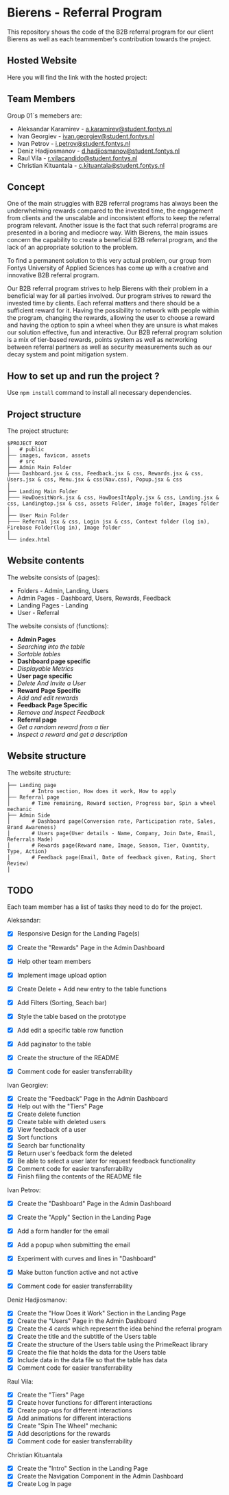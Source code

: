 # Bierens - Referral Program

This repository shows the code of the B2B referral program for our client Bierens as well as each teammember's contribution towards the project. 

## Hosted Website

Here you will find the link with the hosted project: 

## Team Members

Group 01`s memebers are: 
- Aleksandar Karamirev - a.karamirev@student.fontys.nl
- Ivan Georgiev - ivan.georgiev@student.fontys.nl
- Ivan Petrov - i.petrov@student.fontys.nl
- Deniz Hadjiosmanov - d.hadjiosmanov@student.fontys.nl
- Raul Vila - r.vilacandido@student.fontys.nl
- Christian Kituantala - c.kituantala@student.fontys.nl


## Concept

One of the main struggles with B2B referral programs has always been the underwhelming rewards compared to the invested time, the engagement from clients and the unscalable and inconsistent efforts to keep the referral program relevant. Another issue is the fact that such referral programs are presented in a boring and mediocre way. With Bierens, the main issues concern the capability to create a beneficial B2B referral program, and the lack of an appropriate solution to the problem.

To find a permanent solution to this very actual problem, our group from Fontys University of Applied Sciences has come up with a creative and innovative B2B referral program.

Our B2B referral program strives to help Bierens with their problem in a beneficial way for all parties involved. Our program strives to reward the invested time by clients. Each referral matters and there should be a sufficient reward for it. Having the possibility to network with people within the program, changing the rewards, allowing the user to choose a reward and having the option to spin a wheel when they are unsure is what makes our solution effective, fun and interactive. Our B2B referral program solution is a mix of tier-based rewards, points system as well as networking between referral partners as well as security measurements such as our decay system and point mitigation system.

## How to set up and run the project ?

Use `npm install` command to install all necessary dependencies.

## Project structure

The project structure: 
```
$PROJECT_ROOT
│   # public
├── images, favicon, assets
│   # src
├── Admin Main Folder
├─── Dashboard.jsx & css, Feedback.jsx & css, Rewards.jsx & css, Users.jsx & css, Menu.jsx & css(Nav.css), Popup.jsx & css
│  
├── Landing Main Folder
├─── HowDoesitWork.jsx & css, HowDoesItApply.jsx & css, Landing.jsx & css, Landingtop.jsx & css, assets Folder, image folder, Images folder
│
├── User Main Folder
├─── Referral jsx & css, Login jsx & css, Context folder (log in), Firebase Folder(log in), Image folder
│
└── index.html
```
## Website contents

The website consists of (pages):
- Folders - Admin, Landing, Users
- Admin Pages - Dashboard, Users, Rewards, Feedback
- Landing Pages - Landing 
- User - Referral 

The website consists of (functions):
- **Admin Pages**
- _Searching into the table_
- _Sortable tables_
- **Dashboard page specific**
- _Displayable Metrics_
- **User page specific**
- _Delete And Invite a User_
- **Reward Page Specific**
- _Add and edit rewards_
- **Feedback Page Specific**
- _Remove and Inspect Feedback_
- **Referral page**
- _Get a random reward from a tier_
- _Inspect a reward and get a description_


## Website structure

The website structure: 
```
├── Landing page
│       # Intro section, How does it work, How to apply
├── Referral page
│       # Time remaining, Reward section, Progress bar, Spin a wheel mechanic
├── Admin Side
│       # Dashboard page(Conversion rate, Participation rate, Sales, Brand Awareness)
│       # Users page(User details - Name, Company, Join Date, Email, Referrals Made)
│       # Rewards page(Reward name, Image, Season, Tier, Quantity, Type, Action)
│       # Feedback page(Email, Date of feedback given, Rating, Short Review)
│
```

## TODO

Each team member has a list of tasks they need to do for the project.

Aleksandar:
- [X] Responsive Design for the Landing Page(s)
- [X] Create the "Rewards" Page in the Admin Dashboard
- [X] Help other team members
- [X] Implement image upload option
- [X] Create Delete + Add new entry to the table functions
- [X] Add Filters (Sorting, Seach bar)
- [X] Style the table based on the prototype
- [X] Add edit a specific table row function
- [X] Add paginator to the table
- [X] Create the structure of the README 
- [X] Comment code for easier transferrability


Ivan Georgiev:
- [X] Create the "Feedback" Page in the Admin Dashboard
- [X] Help out with the "Tiers" Page
- [X] Create delete function
- [X] Create table with deleted users
- [X] View feedback of a user
- [X] Sort functions
- [X] Search bar functionality
- [X] Return user's feedback form the deleted
- [X] Be able to select a user later for request feedback functionality
- [X] Comment code for easier transferrability
- [X] Finish filing the contents of the README file

Ivan Petrov:
- [X] Create the "Dashboard" Page in the Admin Dashboard
- [X] Create the "Apply" Section in the Landing Page
- [X] Add a form handler for the email
- [X] Add a popup when submitting the email
- [X] Experiment with curves and lines in "Dashboard"
- [X] Make button function active and not active
- [X] Comment code for easier transferrability


Deniz Hadjiosmanov:
- [X] Create the "How Does it Work" Section in the Landing Page
- [X] Create the "Users" Page in the Admin Dashboard 
- [X] Create the 4 cards which represent the idea behind the referral program
- [X] Create the title and the subtitle of the Users table
- [X] Create the structure of the Users table using the PrimeReact library
- [X] Create the file that holds the data for the Users table
- [X] Include data in the data file so that the table has data
- [X] Comment code for easier transferrability

Raul Vila:
- [X] Create the "Tiers" Page
- [X] Create hover functions for different interactions
- [X] Create pop-ups for different interactions
- [X] Add animations for different interactions
- [X] Create "Spin The Wheel" mechanic
- [X] Add descriptions for the rewards
- [X] Comment code for easier transferrability

Christian Kituantala
- [X] Create the "Intro" Section in the Landing Page
- [X] Create the Navigation Component in the Admin Dashboard
- [X] Create Log In page
